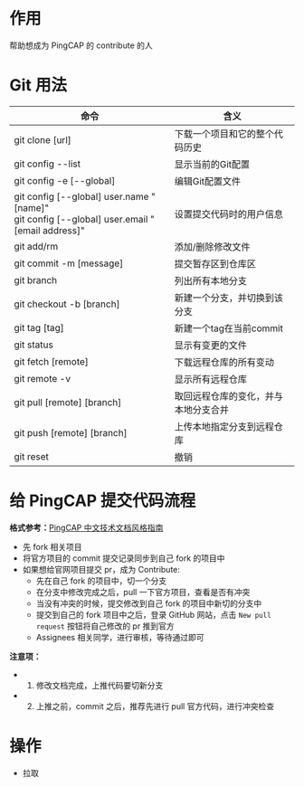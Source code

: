 # 作用
  帮助想成为 PingCAP 的 contribute 的人

# Git 用法

| 命令                                                                                             | 含义                                 |
| ------------------------------------------------------------------------------------------------ | ------------------------------------ |
| git clone [url]                                                                                  | 下载一个项目和它的整个代码历史       |
| git config --list                                                                                | 显示当前的Git配置                    |
| git config -e [--global]                                                                         | 编辑Git配置文件                      |
| git config [--global] user.name "[name]" <br> git config [--global] user.email "[email address]" | 设置提交代码时的用户信息             |
| git add/rm                                                                                       | 添加/删除修改文件                    |
| git commit -m [message]                                                                          | 提交暂存区到仓库区                   |
| git branch                                                                                       | 列出所有本地分支                     |
| git checkout -b [branch]                                                                         | 新建一个分支，并切换到该分支         |
| git tag [tag]                                                                                    | 新建一个tag在当前commit              |
| git status                                                                                       | 显示有变更的文件                     |
| git fetch [remote]                                                                               | 下载远程仓库的所有变动               |
| git remote -v                                                                                    | 显示所有远程仓库                     |
| git pull [remote] [branch]                                                                       | 取回远程仓库的变化，并与本地分支合并 |
| git push [remote] [branch]                                                                       | 上传本地指定分支到远程仓库           |
| git reset                                                                                        | 撤销                                 |

# 给 PingCAP 提交代码流程

**格式参考：**[PingCAP 中文技术文档风格指南](https://docs.google.com/document/d/1b6ZhZD33OoM8AacpKksGGSuxJWReLkNnSt8eSc1kTXc/edit)

* 先 fork 相关项目
* 将官方项目的 commit 提交记录同步到自己 fork 的项目中
* 如果想给官网项目提交 pr，成为 Contribute:
  - 先在自己 fork 的项目中，切一个分支
  - 在分支中修改完成之后，pull 一下官方项目，查看是否有冲突
  - 当没有冲突的时候，提交修改到自己 fork 的项目中新切的分支中
  - 提交到自己的 fork 项目中之后，登录 GitHub 网站，点击 `New pull request` 按钮将自己修改的 pr 推到官方
  - Assignees 相关同学，进行审核，等待通过即可

**注意项：**

* 1. 修改文档完成，上推代码要切新分支
* 2. 上推之前，commit 之后，推荐先进行 pull 官方代码，进行冲突检查

# 操作

* 拉取